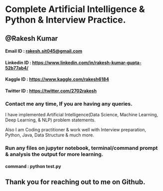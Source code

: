 # Complete Artificial Intelligence & Python & Interview Practice.

## @Rakesh Kumar
#### Email ID : rakesh.sit045@gmail.com
#### Linkedin ID : https://www.linkedin.com/in/rakesh-kumar-gupta-52b77ab4/
#### Kaggle ID : https://www.kaggle.com/rakesh6184 
#### Twitter ID : https://twitter.com/2702rakesh

### Contact me any time, If you are having any queries.

I have implemented Artificial Intelligence(Data Science, Machine Learning, Deep Learning, & NLP) problem statements.

Also I am Coding practitioner & work well with Interview preparation, Python, Java, Data Structure & much more.

### Run any files on jupyter notebook, terminal/command prompt & analysis the output for more learning.

#### command : python test.py

## Thank you for reaching out to me on Github. 


